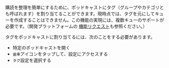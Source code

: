 購読を整理を簡単にするために、ポッドキャストにタグ（グループやカテゴリとも呼ばれます）を割り当てることができます。現時点では、タグを元にしてキューを作成することはできません。この機能の実現には、複数キューのサポートが必要です。（開発プラットフォームの [機能リクエスト](https://github.com/AntennaPod/AntennaPod/issues/2648)も参照ください。）

タグをポッドキャストに割り当てるには、次のことをする必要があります。

- 特定のポッドキャストを開く
- `歯車`アイコンをタップして、設定にアクセスする
- `タグ`設定を選択する
